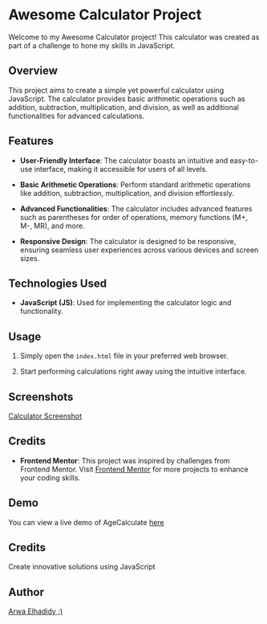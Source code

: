 # Awesome Calculator Project

Welcome to my Awesome Calculator project! This calculator was created as part of a challenge to hone my skills in JavaScript.

## Overview

This project aims to create a simple yet powerful calculator using JavaScript. The calculator provides basic arithmetic operations such as addition, subtraction, multiplication, and division, as well as additional functionalities for advanced calculations.

## Features

- **User-Friendly Interface**: The calculator boasts an intuitive and easy-to-use interface, making it accessible for users of all levels.

- **Basic Arithmetic Operations**: Perform standard arithmetic operations like addition, subtraction, multiplication, and division effortlessly.

- **Advanced Functionalities**: The calculator includes advanced features such as parentheses for order of operations, memory functions (M+, M-, MR), and more.

- **Responsive Design**: The calculator is designed to be responsive, ensuring seamless user experiences across various devices and screen sizes.

## Technologies Used

- **JavaScript (JS)**: Used for implementing the calculator logic and functionality.

## Usage

1. Simply open the `index.html` file in your preferred web browser.

2. Start performing calculations right away using the intuitive interface.

## Screenshots

[Calculator Screenshot](https://github.com/ArwaElhadidy/Calculator/blob/main/Screenshot%20(178).png)

## Credits

- **Frontend Mentor**: This project was inspired by challenges from Frontend Mentor. Visit [Frontend Mentor](https://www.frontendmentor.io) for more projects to enhance your coding skills.

## Demo

You can view a live demo of AgeCalculate [here](https://arwaelhadidy.github.io/Calculator/.)

## Credits
Create innovative solutions using JavaScript
## Author
[Arwa Elhadidy ;)](https://github.com/ArwaElhadidy)
